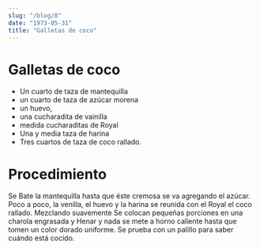 ```yaml
---
slug: "/blog/8"
date: "1973-05-31"
title: "Galletas de coco"
---
```


# Galletas de coco 

- Un cuarto de taza de mantequilla 
- un cuarto de taza de azúcar morena 
- un huevo, 
- una cucharadita de vainilla 
- medida cucharaditas de Royal 
- Una y media taza de harina 
- Tres cuartos de taza de coco rallado. 

# Procedimiento 


Se Bate la mantequilla hasta que éste cremosa se va agregando el azúcar. Poco a poco, la venilla, el huevo y la harina se reunida con el Royal el coco rallado. Mezclando suavemente Se colocan pequeñas porciones en una charola engrasada y Henar y nada se mete a horno caliente hasta que tomen un color dorado uniforme. Se prueba con un palillo para saber cuándo está cocido.